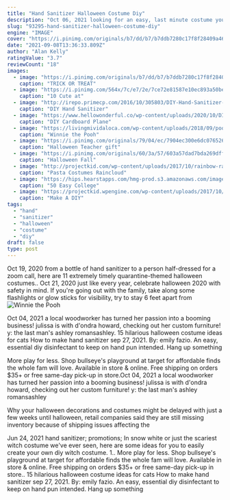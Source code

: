 ```yaml
---
title: "Hand Sanitizer Halloween Costume Diy"
description: "Oct 06, 2021 looking for an easy, last minute costume you can quickly diy for halloween 2021? we have everything you need to achieve an awesome and creative outfit with these cute and fun"
slug: "93295-hand-sanitizer-halloween-costume-diy"
engine: "IMAGE"
cover: "https://i.pinimg.com/originals/b7/dd/b7/b7ddb7280c17f8f28409a46ee9fc175e.jpg"
date: "2021-09-08T13:36:33.809Z"
author: "Alan Kelly"
ratingValue: "3.7"
reviewCount: "18"
images:
  - image: "https://i.pinimg.com/originals/b7/dd/b7/b7ddb7280c17f8f28409a46ee9fc175e.jpg"
    caption: "TRICK OR TREAT"
  - image: "https://i.pinimg.com/564x/7c/e7/2e/7ce72e81587e10ec893a50be25552e4a--costume-couple-ideas-couple-customes-halloween.jpg"
    caption: "10 Cute at"
  - image: "http://irepo.primecp.com/2016/10/305803/DIY-Hand-Sanitizer-Spray_ExtraLarge800_ID-1945251.jpg?v=1945251"
    caption: "DIY Hand Sanitizer"
  - image: "https://www.hellowonderful.co/wp-content/uploads/2020/10/DIY-CARDBOARD-PLANE8.jpg"
    caption: "DIY Cardboard Plane"
  - image: "https://livingmividaloca.com/wp-content/uploads/2018/09/pooh-halloween-costume.jpg"
    caption: "Winnie the Pooh"
  - image: "https://i.pinimg.com/originals/79/04/ec/7904ec300e6dc076526faf8ceb82738a.jpg"
    caption: "Halloween Teacher gift"
  - image: "https://i.pinimg.com/originals/60/3a/57/603a57dad7bda269dff4f4122a634060.jpg"
    caption: "Halloween Fall"
  - image: "http://projectkid.com/wp-content/uploads/2017/10/rainbow-rain-cloud-project-kid-halloween-costume-2.jpg"
    caption: "Pasta Costumes Raincloud"
  - image: "https://hips.hearstapps.com/hmg-prod.s3.amazonaws.com/images/gh-061220-college-halloween-costumes-1593107808.png?crop=1.00xw:1.00xh;0,0&resize=1200:*"
    caption: "50 Easy College"
  - image: "https://projectkid.wpengine.com/wp-content/uploads/2017/10/hip-hop-dancer-project-kid-halloween-costume-1.jpg"
    caption: "Make A DIY"
tags:
  - "hand"
  - "sanitizer"
  - "halloween"
  - "costume"
  - "diy"
draft: false
type: post
---
```


Oct 19, 2020 from a bottle of hand sanitizer to a person half-dressed for a zoom call, here are 11 extremely timely quarantine-themed halloween costumes.. Oct 21, 2020 just like every year, celebrate halloween 2020 with safety in mind. If you're going out with the family, take along some flashlights or glow sticks for visibility, try to stay 6 feet apart from
![Winnie the Pooh](https://livingmividaloca.com/wp-content/uploads/2018/09/pooh-halloween-costume.jpg "Winnie the Pooh")

Oct 04, 2021 a local woodworker has turned her passion into a booming business! julissa is with d&#39;ondra howard, checking out her custom furniture! y: the last man&#39;s ashley romansashley. 15 hilarious halloween costume ideas for cats  How to make hand sanitizer sep 27, 2021. By: emily fazio. An easy, essential diy disinfectant to keep on hand  pun intended. Hang up something
<!--inArticleAds-->

<!--galleryOne-->

More play for less. Shop bullseye's playground at target for affordable finds the whole fam will love. Available in store & online. Free shipping on orders $35+ or free same-day pick-up in store.Oct 04, 2021 a local woodworker has turned her passion into a booming business! julissa is with d'ondra howard, checking out her custom furniture! y: the last man's ashley romansashley
<!--inArticleAds-->

<!--galleryTwo-->

Why your halloween decorations and costumes might be delayed with just a few weeks until halloween, retail companies said they are still missing inventory because of shipping issues affecting the
<!--galleryThree-->

Jun 24, 2021 hand sanitizer; promotions;  In snow white or just the scariest witch costume we've ever seen, here are some ideas for you to easily create your own diy witch costume. 1.. More play for less. Shop bullseye's playground at target for affordable finds the whole fam will love. Available in store & online. Free shipping on orders $35+ or free same-day pick-up in store.. 15 hilarious halloween costume ideas for cats  How to make hand sanitizer sep 27, 2021. By: emily fazio. An easy, essential diy disinfectant to keep on hand  pun intended. Hang up something